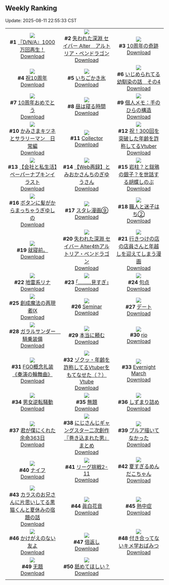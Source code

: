 ## Weekly Ranking
Update: 2025-08-11 22:55:33 CST

|      |      |      |
| :----: | :----: | :----: |
| ![](https://i.pixiv.re/c/240x480/img-master/img/2025/08/05/11/18/15/133511178_p0_master1200.jpg)<br>**#1** [『D/N/A』1000万回再生！](https://www.pixiv.net/artworks/133511178)<br>[Download](https://i.pixiv.re/img-original/img/2025/08/05/11/18/15/133511178_p0.png) | ![](https://i.pixiv.re/c/240x480/img-master/img/2025/08/04/00/00/10/133461036_p0_master1200.jpg)<br>**#2** [失われた深淵 セイバー Alter　アルトリア・ペンドラゴン](https://www.pixiv.net/artworks/133461036)<br>[Download](https://i.pixiv.re/img-original/img/2025/08/04/00/00/10/133461036_p0.jpg) | ![](https://i.pixiv.re/c/240x480/img-master/img/2025/08/06/03/03/15/133539717_p0_master1200.jpg)<br>**#3** [10周年の奇跡](https://www.pixiv.net/artworks/133539717)<br>[Download](https://i.pixiv.re/img-original/img/2025/08/06/03/03/15/133539717_p0.jpg) |
| ![](https://i.pixiv.re/c/240x480/img-master/img/2025/08/04/16/30/03/133481049_p0_master1200.jpg)<br>**#4** [祝10周年](https://www.pixiv.net/artworks/133481049)<br>[Download](https://i.pixiv.re/img-original/img/2025/08/04/16/30/03/133481049_p0.jpg) | ![](https://i.pixiv.re/c/240x480/img-master/img/2025/08/05/20/30/02/133525316_p0_master1200.jpg)<br>**#5** [いちごかき氷](https://www.pixiv.net/artworks/133525316)<br>[Download](https://i.pixiv.re/img-original/img/2025/08/05/20/30/02/133525316_p0.png) | ![](https://i.pixiv.re/c/240x480/img-master/img/2025/08/05/13/30/49/133514028_p0_master1200.jpg)<br>**#6** [いじめられてる幼馴染の話　その4](https://www.pixiv.net/artworks/133514028)<br>[Download](https://i.pixiv.re/img-original/img/2025/08/05/13/30/49/133514028_p0.png) |
| ![](https://i.pixiv.re/c/240x480/img-master/img/2025/08/05/12/46/58/133513095_p0_master1200.jpg)<br>**#7** [10周年おめでとう](https://www.pixiv.net/artworks/133513095)<br>[Download](https://i.pixiv.re/img-original/img/2025/08/05/12/46/58/133513095_p0.jpg) | ![](https://i.pixiv.re/c/240x480/img-master/img/2025/08/06/20/43/54/133562795_p0_master1200.jpg)<br>**#8** [昼は寝る時間](https://www.pixiv.net/artworks/133562795)<br>[Download](https://i.pixiv.re/img-original/img/2025/08/06/20/43/54/133562795_p0.jpg) | ![](https://i.pixiv.re/c/240x480/img-master/img/2025/08/05/06/00/11/133505871_p0_master1200.jpg)<br>**#9** [個人メモ：手のひらの構造](https://www.pixiv.net/artworks/133505871)<br>[Download](https://i.pixiv.re/img-original/img/2025/08/05/06/00/11/133505871_p0.jpg) |
| ![](https://i.pixiv.re/c/240x480/img-master/img/2025/08/05/09/35/09/133509445_p0_master1200.jpg)<br>**#10** [かみさまキツネとサラリーマン　日常編](https://www.pixiv.net/artworks/133509445)<br>[Download](https://i.pixiv.re/img-original/img/2025/08/05/09/35/09/133509445_p0.png) | ![](https://i.pixiv.re/c/240x480/img-master/img/2025/08/06/00/24/46/133535742_p0_master1200.jpg)<br>**#11** [Collector](https://www.pixiv.net/artworks/133535742)<br>[Download](https://i.pixiv.re/img-original/img/2025/08/06/00/24/46/133535742_p0.png) | ![](https://i.pixiv.re/c/240x480/img-master/img/2025/08/05/21/14/01/133527288_p0_master1200.jpg)<br>**#12** [祝！300回を突破した年齢を詐称してるVtuber](https://www.pixiv.net/artworks/133527288)<br>[Download](https://i.pixiv.re/img-original/img/2025/08/05/21/14/01/133527288_p0.png) |
| ![](https://i.pixiv.re/c/240x480/img-master/img/2025/08/05/12/00/11/133512050_p0_master1200.jpg)<br>**#13** [【会社と私生活】ペーパーナプキンイラスト](https://www.pixiv.net/artworks/133512050)<br>[Download](https://i.pixiv.re/img-original/img/2025/08/05/12/00/11/133512050_p0.jpg) | ![](https://i.pixiv.re/c/240x480/img-master/img/2025/08/05/21/53/03/133528796_p0_master1200.jpg)<br>**#14** [【Web再録】とみおかさんちのぎゆうさん](https://www.pixiv.net/artworks/133528796)<br>[Download](https://i.pixiv.re/img-original/img/2025/08/05/21/53/03/133528796_p0.jpg) | ![](https://i.pixiv.re/c/240x480/img-master/img/2025/08/05/21/00/55/133526701_p0_master1200.jpg)<br>**#15** [岩柱？と鎹鴉の銀子？を世話する胡蝶しのぶ](https://www.pixiv.net/artworks/133526701)<br>[Download](https://i.pixiv.re/img-original/img/2025/08/05/21/00/55/133526701_p0.jpg) |
| ![](https://i.pixiv.re/c/240x480/img-master/img/2025/08/04/17/45/04/133482963_p0_master1200.jpg)<br>**#16** [ボタンに髪がからまっちゃうぎゆしの](https://www.pixiv.net/artworks/133482963)<br>[Download](https://i.pixiv.re/img-original/img/2025/08/04/17/45/04/133482963_p0.jpg) | ![](https://i.pixiv.re/c/240x480/img-master/img/2025/08/04/19/33/56/133486776_p0_master1200.jpg)<br>**#17** [スタレ漫画⑨](https://www.pixiv.net/artworks/133486776)<br>[Download](https://i.pixiv.re/img-original/img/2025/08/04/19/33/56/133486776_p0.jpg) | ![](https://i.pixiv.re/c/240x480/img-master/img/2025/08/05/12/05/31/133512281_p0_master1200.jpg)<br>**#18** [職人と迷子はち②](https://www.pixiv.net/artworks/133512281)<br>[Download](https://i.pixiv.re/img-original/img/2025/08/05/12/05/31/133512281_p0.png) |
| ![](https://i.pixiv.re/c/240x480/img-master/img/2025/08/05/18/35/32/133521254_p0_master1200.jpg)<br>**#19** [就寝前。](https://www.pixiv.net/artworks/133521254)<br>[Download](https://i.pixiv.re/img-original/img/2025/08/05/18/35/32/133521254_p0.jpg) | ![](https://i.pixiv.re/c/240x480/img-master/img/2025/08/06/00/00/23/133534446_p0_master1200.jpg)<br>**#20** [失われた深淵 セイバー Alter4thアルトリア・ペンドラゴン](https://www.pixiv.net/artworks/133534446)<br>[Download](https://i.pixiv.re/img-original/img/2025/08/06/00/00/23/133534446_p0.jpg) | ![](https://i.pixiv.re/c/240x480/img-master/img/2025/08/05/02/40/27/133503176_p0_master1200.jpg)<br>**#21** [行きつけの店の店員さんと年越しを迎えてしまう漫画](https://www.pixiv.net/artworks/133503176)<br>[Download](https://i.pixiv.re/img-original/img/2025/08/05/02/40/27/133503176_p0.jpg) |
| ![](https://i.pixiv.re/c/240x480/img-master/img/2025/08/05/18/05/09/133520335_p0_master1200.jpg)<br>**#22** [地雷系リナ](https://www.pixiv.net/artworks/133520335)<br>[Download](https://i.pixiv.re/img-original/img/2025/08/05/18/05/09/133520335_p0.png) | ![](https://i.pixiv.re/c/240x480/img-master/img/2025/08/04/17/11/22/133482119_p0_master1200.jpg)<br>**#23** [｢………見すぎ｣](https://www.pixiv.net/artworks/133482119)<br>[Download](https://i.pixiv.re/img-original/img/2025/08/04/17/11/22/133482119_p0.jpg) | ![](https://i.pixiv.re/c/240x480/img-master/img/2025/08/05/00/16/40/133499124_p0_master1200.jpg)<br>**#24** [句点](https://www.pixiv.net/artworks/133499124)<br>[Download](https://i.pixiv.re/img-original/img/2025/08/05/00/16/40/133499124_p0.jpg) |
| ![](https://i.pixiv.re/c/240x480/img-master/img/2025/08/05/00/00/02/133497998_p0_master1200.jpg)<br>**#25** [創成魔法の再現者Ⅸ](https://www.pixiv.net/artworks/133497998)<br>[Download](https://i.pixiv.re/img-original/img/2025/08/05/00/00/02/133497998_p0.png) | ![](https://i.pixiv.re/c/240x480/img-master/img/2025/08/05/04/43/04/133504927_p0_master1200.jpg)<br>**#26** [Seminar](https://www.pixiv.net/artworks/133504927)<br>[Download](https://i.pixiv.re/img-original/img/2025/08/05/04/43/04/133504927_p0.png) | ![](https://i.pixiv.re/c/240x480/img-master/img/2025/08/05/18/01/13/133519966_p0_master1200.jpg)<br>**#27** [デート](https://www.pixiv.net/artworks/133519966)<br>[Download](https://i.pixiv.re/img-original/img/2025/08/05/18/01/13/133519966_p0.jpg) |
| ![](https://i.pixiv.re/c/240x480/img-master/img/2025/08/05/20/20/56/133524955_p0_master1200.jpg)<br>**#28** [ガラルサンダー　騎乗装備](https://www.pixiv.net/artworks/133524955)<br>[Download](https://i.pixiv.re/img-original/img/2025/08/05/20/20/56/133524955_p0.jpg) | ![](https://i.pixiv.re/c/240x480/img-master/img/2025/08/05/06/26/51/133506300_p0_master1200.jpg)<br>**#29** [本当に頼む](https://www.pixiv.net/artworks/133506300)<br>[Download](https://i.pixiv.re/img-original/img/2025/08/05/06/26/51/133506300_p0.jpg) | ![](https://i.pixiv.re/c/240x480/img-master/img/2025/08/05/00/00/16/133498119_p0_master1200.jpg)<br>**#30** [rio](https://www.pixiv.net/artworks/133498119)<br>[Download](https://i.pixiv.re/img-original/img/2025/08/05/00/00/16/133498119_p0.jpg) |
| ![](https://i.pixiv.re/c/240x480/img-master/img/2025/08/05/18/00/15/133519896_p0_master1200.jpg)<br>**#31** [FGO概念礼装《奏演の輪舞曲》](https://www.pixiv.net/artworks/133519896)<br>[Download](https://i.pixiv.re/img-original/img/2025/08/05/18/00/15/133519896_p0.png) | ![](https://i.pixiv.re/c/240x480/img-master/img/2025/08/04/21/01/44/133490247_p0_master1200.jpg)<br>**#32** [ゾクッ・年齢を詐称してるVtuberをもてなせた（？）Vtube](https://www.pixiv.net/artworks/133490247)<br>[Download](https://i.pixiv.re/img-original/img/2025/08/04/21/01/44/133490247_p0.png) | ![](https://i.pixiv.re/c/240x480/img-master/img/2025/08/05/15/03/34/133515858_p0_master1200.jpg)<br>**#33** [Evernight March](https://www.pixiv.net/artworks/133515858)<br>[Download](https://i.pixiv.re/img-original/img/2025/08/05/15/03/34/133515858_p0.png) |
| ![](https://i.pixiv.re/c/240x480/img-master/img/2025/08/05/22/34/31/133530643_p0_master1200.jpg)<br>**#34** [男女逆転騒動](https://www.pixiv.net/artworks/133530643)<br>[Download](https://i.pixiv.re/img-original/img/2025/08/05/22/34/31/133530643_p0.png) | ![](https://i.pixiv.re/c/240x480/img-master/img/2025/08/05/00/06/22/133498706_p0_master1200.jpg)<br>**#35** [無題](https://www.pixiv.net/artworks/133498706)<br>[Download](https://i.pixiv.re/img-original/img/2025/08/05/00/06/22/133498706_p0.png) | ![](https://i.pixiv.re/c/240x480/img-master/img/2025/08/05/17/12/26/133518684_p0_master1200.jpg)<br>**#36** [しずまり詰め](https://www.pixiv.net/artworks/133518684)<br>[Download](https://i.pixiv.re/img-original/img/2025/08/05/17/12/26/133518684_p0.jpg) |
| ![](https://i.pixiv.re/c/240x480/img-master/img/2025/08/05/17/04/07/133518482_p0_master1200.jpg)<br>**#37** [君が僕にくれた余命363日](https://www.pixiv.net/artworks/133518482)<br>[Download](https://i.pixiv.re/img-original/img/2025/08/05/17/04/07/133518482_p0.jpg) | ![](https://i.pixiv.re/c/240x480/img-master/img/2025/08/06/22/24/26/133567198_p0_master1200.jpg)<br>**#38** [にじさんじギャングスター二次創作『巻き込まれた男』まとめ](https://www.pixiv.net/artworks/133567198)<br>[Download](https://i.pixiv.re/img-original/img/2025/08/06/22/24/26/133567198_p0.jpg) | ![](https://i.pixiv.re/c/240x480/img-master/img/2025/08/05/07/00/12/133506809_p0_master1200.jpg)<br>**#39** [プルア描いてなかった](https://www.pixiv.net/artworks/133506809)<br>[Download](https://i.pixiv.re/img-original/img/2025/08/05/07/00/12/133506809_p0.jpg) |
| ![](https://i.pixiv.re/c/240x480/img-master/img/2025/08/05/00/00/19/133498144_p0_master1200.jpg)<br>**#40** [ナイフ](https://www.pixiv.net/artworks/133498144)<br>[Download](https://i.pixiv.re/img-original/img/2025/08/05/00/00/19/133498144_p0.jpg) | ![](https://i.pixiv.re/c/240x480/img-master/img/2025/08/04/21/07/04/133490450_p0_master1200.jpg)<br>**#41** [リーグ挑戦2-11](https://www.pixiv.net/artworks/133490450)<br>[Download](https://i.pixiv.re/img-original/img/2025/08/04/21/07/04/133490450_p0.png) | ![](https://i.pixiv.re/c/240x480/img-master/img/2025/08/05/21/16/01/133527361_p0_master1200.jpg)<br>**#42** [夏すぎるめんだこちゃん](https://www.pixiv.net/artworks/133527361)<br>[Download](https://i.pixiv.re/img-original/img/2025/08/05/21/16/01/133527361_p0.jpg) |
| ![](https://i.pixiv.re/c/240x480/img-master/img/2025/08/05/22/25/39/133530271_p0_master1200.jpg)<br>**#43** [カラスのお兄さんに片思いしてる黒猫くんと夏休みの宿題の話](https://www.pixiv.net/artworks/133530271)<br>[Download](https://i.pixiv.re/img-original/img/2025/08/05/22/25/39/133530271_p0.png) | ![](https://i.pixiv.re/c/240x480/img-master/img/2025/08/05/10/34/14/133510411_p0_master1200.jpg)<br>**#44** [眞白花音](https://www.pixiv.net/artworks/133510411)<br>[Download](https://i.pixiv.re/img-original/img/2025/08/05/10/34/14/133510411_p0.jpg) | ![](https://i.pixiv.re/c/240x480/img-master/img/2025/08/05/00/07/08/133498741_p0_master1200.jpg)<br>**#45** [熱中症](https://www.pixiv.net/artworks/133498741)<br>[Download](https://i.pixiv.re/img-original/img/2025/08/05/00/07/08/133498741_p0.jpg) |
| ![](https://i.pixiv.re/c/240x480/img-master/img/2025/08/05/19/17/51/133522641_p0_master1200.jpg)<br>**#46** [かけがえのない友よ](https://www.pixiv.net/artworks/133522641)<br>[Download](https://i.pixiv.re/img-original/img/2025/08/05/19/17/51/133522641_p0.jpg) | ![](https://i.pixiv.re/c/240x480/img-master/img/2025/08/05/21/16/59/133527383_p0_master1200.jpg)<br>**#47** [倍返し](https://www.pixiv.net/artworks/133527383)<br>[Download](https://i.pixiv.re/img-original/img/2025/08/05/21/16/59/133527383_p0.png) | ![](https://i.pixiv.re/c/240x480/img-master/img/2025/08/04/20/06/37/133488007_p0_master1200.jpg)<br>**#48** [付き合ってないキメ学おばみつ](https://www.pixiv.net/artworks/133488007)<br>[Download](https://i.pixiv.re/img-original/img/2025/08/04/20/06/37/133488007_p0.jpg) |
| ![](https://i.pixiv.re/c/240x480/img-master/img/2025/08/05/11/39/43/133511587_p0_master1200.jpg)<br>**#49** [无题](https://www.pixiv.net/artworks/133511587)<br>[Download](https://i.pixiv.re/img-original/img/2025/08/05/11/39/43/133511587_p0.png) | ![](https://i.pixiv.re/c/240x480/img-master/img/2025/08/05/22/53/50/133531411_p0_master1200.jpg)<br>**#50** [舐めてほしい？](https://www.pixiv.net/artworks/133531411)<br>[Download](https://i.pixiv.re/img-original/img/2025/08/05/22/53/50/133531411_p0.png) |
|      |
